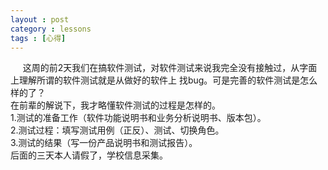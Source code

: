 ```yaml
---
layout : post
category : lessons
tags : [心得]
---
```


&nbsp;&nbsp;&nbsp;&nbsp;&nbsp;这周的前2天我们在搞软件测试，对软件测试来说我完全没有接触过，从字面上理解所谓的软件测试就是从做好的软件上
找bug。可是完善的软件测试是怎么样的了？   
   在前辈的解说下，我才略懂软件测试的过程是怎样的。   
   1.测试的准备工作（软件功能说明书和业务分析说明书、版本包）。  
   2.测试过程：填写测试用例（正反）、测试、切换角色。  
   3.测试的结果（写一份产品说明书和测试报告）。   
   后面的三天本人请假了，学校信息采集。
